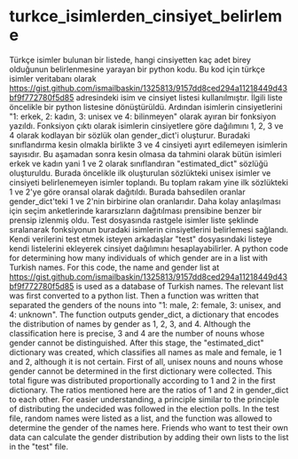 # turkce_isimlerden_cinsiyet_belirleme
Türkçe isimler bulunan bir listede, hangi cinsiyetten kaç adet birey olduğunun belirlenmesine yarayan bir python kodu. 
Bu kod için türkçe isimler veritabanı olarak https://gist.github.com/ismailbaskin/1325813/9157dd8ced294a11218449d43bf9f772780f5d85 adresindeki isim ve cinsiyet listesi kullanılmıştır.
İlgili liste öncelikle bir python listesine dönüştürüldü. Ardından isimlerin cinsiyetlerini "1: erkek, 2: kadın, 3: unisex ve 4: bilinmeyen" olarak ayıran bir fonksiyon yazıldı.
Fonksiyon çıktı olarak isimlerin cinsiyetlere göre dağılımını 1, 2, 3 ve 4 olarak kodlayan bir sözlük olan gender_dict'i oluşturur. Buradaki sınıflandırma kesin olmakla birlikte 3 ve 4 cinsiyeti ayırt edilemeyen isimlerin sayısıdır. 
Bu aşamadan sonra kesin olmasa da tahmini olarak bütün isimleri erkek ve kadın yani 1 ve 2 olarak sınıflandıran "estimated_dict" sözlüğü oluşturuldu. Burada öncelikle ilk oluşturulan sözlükteki unisex isimler ve cinsiyeti belirlenemeyen isimler toplandı. Bu toplam rakam yine ilk sözlükteki 1 ve 2'ye göre oransal olarak dağıtıldı. Burada bahsedilen oranlar gender_dict'teki 1 ve 2'nin birbirine olan oranlarıdır. Daha kolay anlaşılması için seçim anketlerinde kararsızların dağıtılması prensibine benzer bir prensip izlenmiş oldu.
Test dosyasında rastgele isimler liste şeklinde sıralanarak fonksiyonun buradaki isimlerin cinsiyetlerini belirlemesi sağlandı. Kendi verilerini test etmek isteyen arkadaşlar "test" dosyasındaki listeye kendi listelerini ekleyerek cinsiyet dağılımını hesaplayabilirler. 
A python code for determining how many individuals of which gender are in a list with Turkish names. For this code, the name and gender list at https://gist.github.com/ismailbaskin/1325813/9157dd8ced294a11218449d43bf9f772780f5d85 is used as a database of Turkish names. 
The relevant list was first converted to a python list. Then a function was written that separated the genders of the nouns into "1: male, 2: female, 3: unisex, and 4: unknown". The function outputs gender_dict, a dictionary that encodes the distribution of names by gender as 1, 2, 3, and 4. Although the classification here is precise, 3 and 4 are the number of nouns whose gender cannot be distinguished. 
After this stage, the "estimated_dict" dictionary was created, which classifies all names as male and female, ie 1 and 2, although it is not certain. First of all, unisex nouns and nouns whose gender cannot be determined in the first dictionary were collected. 
This total figure was distributed proportionally according to 1 and 2 in the first dictionary. 
The ratios mentioned here are the ratios of 1 and 2 in gender_dict to each other. For easier understanding, a principle similar to the principle of distributing the undecided was followed in the election polls. 
In the test file, random names were listed as a list, and the function was allowed to determine the gender of the names here. Friends who want to test their own data can calculate the gender distribution by adding their own lists to the list in the "test" file.
